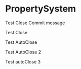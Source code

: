 # PropertySystem

Test Close Commit message

Test Close

Test AutoClose

Test AutoClose 2

Test autoClose 3
